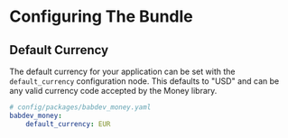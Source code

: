 # Configuring The Bundle

## Default Currency

The default currency for your application can be set with the `default_currency` configuration node. This defaults to "USD" and can be any valid currency code accepted by the Money library.

```yaml
# config/packages/babdev_money.yaml
babdev_money:
    default_currency: EUR
```
